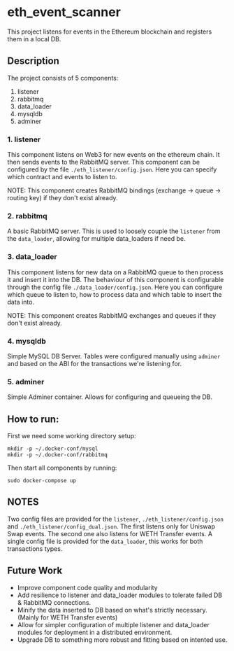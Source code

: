 # eth_event_scanner
This project listens for events in the Ethereum blockchain and registers them in a local DB.


## Description
The project consists of 5 components:
1. listener
2. rabbitmq
3. data_loader
4. mysqldb
5. adminer

### 1. listener
This component listens on Web3 for new events on the ethereum chain. It then sends events to the RabbitMQ server.
This component can be configured by the file `./eth_listener/config.json`. Here you can specify which contract and events to listen to.

NOTE: This component creates RabbitMQ bindings (exchange -> queue -> routing key) if they don't exist already.

### 2. rabbitmq
A basic RabbitMQ server. This is used to loosely couple the `listener` from the `data_loader`, allowing for multiple data_loaders if need be.

### 3. data_loader
This component listens for new data on a RabbitMQ queue to then process it and insert it into the DB.
The behaviour of this component is configurable through the config file `./data_loader/config.json`.
Here you can configure which queue to listen to, how to process data and which table to insert the data into.

NOTE: This component creates RabbitMQ exchanges and queues if they don't exist already.

### 4. mysqldb
Simple MySQL DB Server.
Tables were configured manually using `adminer` and based on the ABI for the transactions we're listening for.

### 5. adminer
Simple Adminer container.
Allows for configuring and queueing the DB.


## How to run:
First we need some working directory setup:
```
mkdir -p ~/.docker-conf/mysql
mkdir -p ~/.docker-conf/rabbitmq
```
Then start all components by running:
```
sudo docker-compose up
```

## NOTES
Two config files are provided for the `listener`, `./eth_listener/config.json` and `./eth_listener/config_dual.json`.
The first listens only for Uniswap Swap events. The second one also listens for WETH Transfer events.
A single config file is provided for the `data_loader`, this works for both transactions types.

## Future Work
- Improve component code quality and modularity
- Add resilience to listener and data_loader modules to tolerate failed DB & RabbitMQ connections.
- Minify the data inserted to DB based on what's strictly necessary. (Mainly for WETH Transfer events)
- Allow for simpler configuration of multiple listener and data_loader modules for deployment in a distributed environment.
- Upgrade DB to something more robust and fitting based on intented use.
